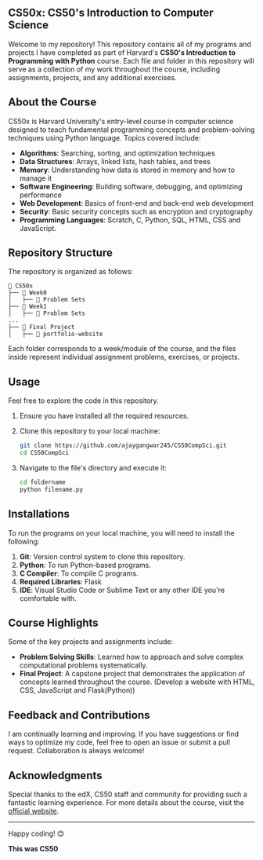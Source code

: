 ## CS50x: CS50's Introduction to Computer Science

Welcome to my repository! This repository contains all of my programs and projects I have completed as part of Harvard's **CS50's Introduction to Programming with Python** course. Each file and folder in this repository will serve as a collection of my work throughout the course, including assignments, projects, and any additional exercises.

## About the Course
CS50x is Harvard University's entry-level course in computer science designed to teach fundamental programming concepts and problem-solving techniques using Python language. Topics covered include:

- **Algorithms**: Searching, sorting, and optimization techniques
- **Data Structures**: Arrays, linked lists, hash tables, and trees
- **Memory**: Understanding how data is stored in memory and how to manage it
- **Software Engineering**: Building software, debugging, and optimizing performance
- **Web Development**: Basics of front-end and back-end web development
- **Security**: Basic security concepts such as encryption and cryptography
- **Programming Languages**: Scratch, C, Python, SQL, HTML, CSS and JavaScript.


## Repository Structure
The repository is organized as follows:

```
📂 CS50x
├── 📁 Week0
│   ├── 📁 Problem Sets
├── 📁 Week1
│   ├── 📁 Problem Sets
...
├── 📁 Final Project
│   ├── 📁 portfolio-website
```

Each folder corresponds to a week/module of the course, and the files inside represent individual assignment problems, exercises, or projects.

## Usage
Feel free to explore the code in this repository.

1. Ensure you have installed all the required resources.
2. Clone this repository to your local machine:

   ```bash
   git clone https://github.com/ajaygangwar245/CS50CompSci.git
   cd CS50CompSci
   ```

3. Navigate to the file's directory and execute it:

   ```bash
   cd foldername
   python filename.py
   ```
## Installations
To run the programs on your local machine, you will need to install the following:
1. **Git**: Version control system to clone this repository.
2. **Python**: To run Python-based programs.
3. **C Compiler**: To compile C programs.
4. **Required Libraries**: Flask
5. **IDE**: Visual Studio Code or Sublime Text or any other IDE you're comfortable with.

## Course Highlights
Some of the key projects and assignments include:

- **Problem Solving Skills**: Learned how to approach and solve complex computational problems systematically.
- **Final Project**: A capstone project that demonstrates the application of concepts learned throughout the course. (Develop a website with HTML, CSS, JavaScript and Flask(Python))

## Feedback and Contributions
I am continually learning and improving. If you have suggestions or find ways to optimize my code, feel free to open an issue or submit a pull request. Collaboration is always welcome!

## Acknowledgments
Special thanks to the edX, CS50 staff and community for providing such a fantastic learning experience. For more details about the course, visit the [official website](https://cs50.harvard.edu/x/2024/).

---

Happy coding! 😊

**This was CS50**

